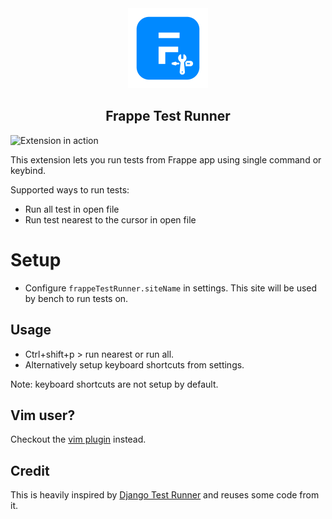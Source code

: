 <div align="center">
    <img src="https://raw.githubusercontent.com/ankush/frappe-test-runner/develop/assets/ftr_logo.png" height="128">
    <h2>Frappe Test Runner</h2>
</div>

![Extension in action](https://user-images.githubusercontent.com/9079960/198000054-650ef639-ac9c-4cff-a202-459d14d6352f.gif)

This extension lets you run tests from Frappe app using single command or keybind.

Supported ways to run tests:
- Run all test in open file
- Run test nearest to the cursor in open file

# Setup

- Configure `frappeTestRunner.siteName` in settings. This site will be used by bench to run tests on.

## Usage

- Ctrl+shift+p > run nearest or run all.
- Alternatively setup keyboard shortcuts from settings.

Note: keyboard shortcuts are not setup by default.

## Vim user?

Checkout the [vim plugin](https://github.com/ankush/frappe_test.vim) instead.

## Credit

This is heavily inspired by [Django Test Runner](https://github.com/christherama/django-test-runner) and reuses some code from it.

